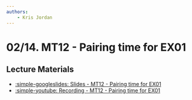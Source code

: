 ```yaml
---
authors:
    - Kris Jordan
---
```


# 02/14. MT12 - Pairing time for EX01 

## Lecture Materials

* [:simple-googleslides: Slides - MT12 - Pairing time for EX01](https://docs.google.com/presentation/d/1E4diPQuUeZM3WnxZNk7X5ytOEJCnqyxYpoNs3ZdQEFw/edit?usp=sharing)
* [:simple-youtube: Recording - MT12 - Pairing time for EX01](https://youtube.com/live/6XoBI6u1F40?feature=share)

